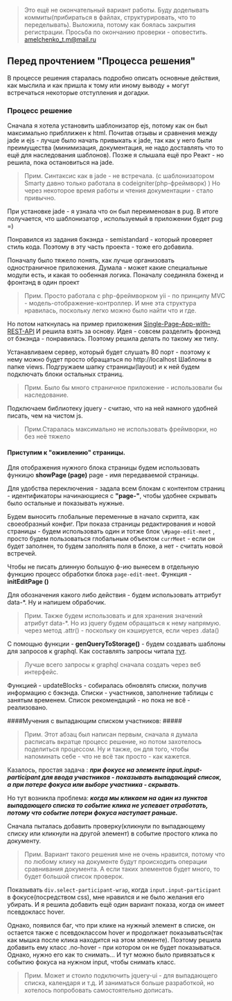 > Это ещё не окончательный вариант работы. 
Буду доделывать коммиты(прибираться в файлах, структурировать, что то переделывать). 
Выложила, потому как боялась закрытия регистрации. 
Просьба по окончанию проверки - оповестить. amelchenko_t.m@mail.ru

## Перед прочтением "Процесса решения" 

В процессе решения старалась подробно описать основные действия, 
как мыслила и как пришла к тому или иному выводу + могут встречаться некоторые отступления и догадки. 

### Процесс решение

Сначала я хотела установить шаблонизатор ejs, потому как он был максимально прибллижен к html. 
Почитав отзывы и сравнения между jade и ejs - лучше было начать привыкать к jade, 
так как у него были преимущества (минимизация, документация, не надо доставлять что то ещё для наследования шаблонов).
Позже я слышала ещё про Реакт - но решила, пока остановиться на jade. 

>Прим. Синтаксис как в jade - не встречала. 
(с шаблонизатором Smarty давно только работала в codeigniter(php-фреймворк) )
Но через некоторое время работы и чтения документации - стало привычно. 

При установке jade - я узнала что он был переименован в pug. В итоге получается, что
шаблонизатор , используемый в приложении будет pug =) 

Понравился из задания бэкэнда - semistandard - который проверяет стиль кода. 
Поэтому в эту часть проекта - тоже его добавила. 

Поначалу было тяжело понять, как лучше организовать одностраничное приложения. 
Думала - может какие специальные модули есть, и какая то ообенная логика. Поначалу соединяла 
бэкенд и фронтэнд в один проект

>Прим. Просто работала с php-фреймворком yii - по принципу MVC - модель-отображение-контроллер. 
И мне эта структура нравилась, поскольку легко можно было найти что и где. 

Но потом наткнулась на пример приложения 
[Single-Page-App-with-REST-API](https://github.com/Microsoft/Windows-tutorials-web/tree/master/Single-Page-App-with-REST-API) 
И решила взять за основу. 
Идея - совсем разделить фронэнд от бэкэнда - понравилась. Поэтому решила делать по такому же типу. 

Устанавливаем сервер, который будет слушать 80 порт - поэтому к нему можно будет просто обращаться 
по http://localhost
Шаблоны в папке views. Подгружаем шапку страницы(layout) и к ней будем подключать блоки остальных страниц.

>Прим. Было бы много страничное приложение - использовали бы наследование.

Подключаем библиотеку jquery - считаю, что на ней намного удобней писать, чем на чистом js. 

> Прим.Старалась максимально не использовать фреймворки, но без неё тяжело

#### Приступим к "оживлению" страницы.

Для отображения нужного блока страницы будем использовать функицю 
**showPage (page)**
page - имя передаваемой страницы. 

Для удобства переключения - задала всем блокам с контентом страниц - идентификаторы начинающиеся с **"page-"**, 
чтобы удобнее скрывать было остальные и показывать нужные. 

Будем выносить глобальные переменные в начало скрипта, как своеобразный конфиг. 
При показа страницы редактирования и новой страницы - будем использовать один и тотже блок
`\#page-edit-meet` , просто будем пользоваться глобальным объектом `currMeet` - если он будет заполнен, 
то будем заполнять поля в блоке, а нет - считать новой встречей. 

Чтобы не писать длинную большую ф-ию вынесем в отдельную функцию процесс обработки блока `page-edit-meet`. 
Функция - **initEditPage ()**

Для обозначения какого либо действия - будем использовать аттрибут data-*. 
Ну и напишем обрабочик. 

>Прим. Также будем использовать и для хранения значений aтрибут data-*. Но из jquery будем обращаться к нему 
напрямую. через метод .attr() - поскольку он кэшируется, если через .data()

C помощью функции - **genQueryToStorage()** - будем создавать шаблоны для запросов к graphql. 
Как составлять запросы читала [тут](http://graphql.org/learn/queries/). 

>Лучше всего запросы к graphql сначала создать через веб интерфейс. 

Функцией - updateBlocks - собиралась обновлять списки, получив информацию с бэкэнда. 
Списки - участников, заполнение таблицы с занятым временем.
Список рекомендаций - но пока не всё - реализовано. 

####Мучения с выпадающим списком участников: #####
> Прим. Этот абзац был написан первым, сначала я думала расписать вкратце процесс решение, 
но потом захотелось поделиться процессом. 
Ну и также, он для того, чтобы напоминать себе - что не всё так просто - как кажется. 

Казалось, простая задача : 
***при фокусе на элементе input.input-participant для ввода участников - показывать выпадающий список, а при потере фокуса или выборе участника - скрывать***. 

Но тут возникла проблема: ***когда мы кликаем на один из пунктов выпадающего списка
то событие клика не успевает отработать, потому что событие потери фокуса наступает раньше.***

Сначала пыталась добавить проверку(кликнули по выпадающему списку или кликнули на другой элемент) 
в событие простого клика по документу. 

> Прим. Вариант такого решения мне не очень нравится, 
потому что по любому клику на документе будут происходить операции сравнивания документа. 
А если таких элементов будет много, то будет большой список проверок. 

Показывать `div.select-participant-wrap`, когда `input.input-participant`
в фокусе(посредством css), мне нравился и не было желания его убирать.
И я решила добавить ещё один вариант показа, когда он имеет псевдокласс hover. 

Однако, появился баг, что при клике на нужный  элемент в списке, 
он остается также с псевдоклассом hover и продолжает показываться(так как мышка после клика находится на этом элементе).
Поэтому решила добавить ему класс .no-hover - при котором он не будет показываться. 
Однако, нужно его как то снимать... 
И тут можно было привязаться к событию фокуса на нужном input, чтобы снимать класс.

> Прим. Может и стоило подключить jquery-ui - для выпадающего списка, календаря и т.д. 
И заниматься больше разработкой, но хотелось попробовать самостоятельно дописать. 

 

 
